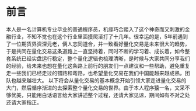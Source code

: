 # 前言
本人是一名计算机专业毕业的普通程序员，机缘巧合踏入了这个神奇而又刺激的金融行业，不知不觉也在这个行业里面摸爬滚打了十几年。很幸运的是，5年前遇到了一位期货界资深元老，俩人志同道合，并一致看好量化交易是未来很大的趋势，于是共同在量化交易这条道路上一直坚持着，同时不断的学习着、成长着，如今整套系统已经实盘运行稳定，整个量化逻辑也梳理清晰，是时候与大家共同分享我们的经验，给未来也想在量化这条路上前行的朋友们一点建议和一些帮助，避免重复走一些我们已经走过的错路和弯路，也希望量化交易在我们中国能越来越成熟，团队也越来越壮大。
以下将会从量化交易的基本概念开始引领大家走进量化交易的大门，然后循序渐进的去探索整个量化交易的世界。由于本人程序猿一名，文采不够优美，只能用白话语言给大家讲述整个过程，还请大家见谅，期间如有不对之处还请大家指正。
